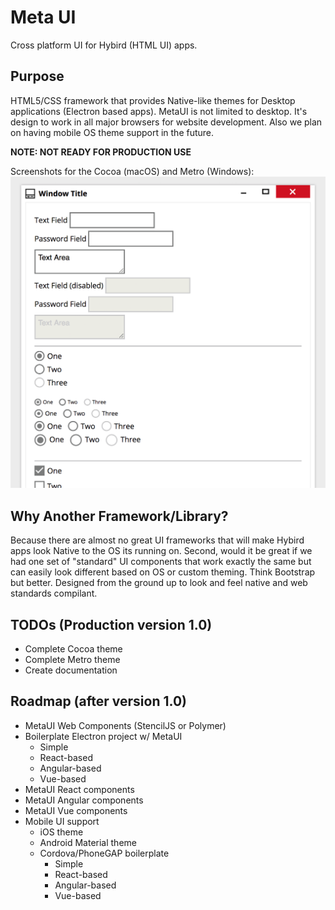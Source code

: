 # Meta UI
Cross platform UI for Hybird (HTML UI) apps.

## Purpose
HTML5/CSS framework that provides Native-like themes for Desktop applications (Electron based apps). MetaUI is not limited to desktop. It's design to work in all major browsers for website development. Also we plan on having mobile OS theme support in the future.

**NOTE: NOT READY FOR PRODUCTION USE**

Screenshots for the Cocoa (macOS) and Metro (Windows):
![screenshots](./demo/screenshots.gif)

## Why Another Framework/Library?
Because there are almost no great UI frameworks that will make Hybird apps look Native to the OS its running on. Second, would it be great if we had one set of "standard" UI components that work exactly the same but can easily look different based on OS or custom theming. Think Bootstrap but better. Designed from the ground up to look and feel native and web standards compilant.

## TODOs (Production version 1.0)
* Complete Cocoa theme
* Complete Metro theme
* Create documentation


## Roadmap (after version 1.0)
* MetaUI Web Components (StencilJS or Polymer)
* Boilerplate Electron project w/ MetaUI
  * Simple
  * React-based
  * Angular-based
  * Vue-based
* MetaUI React components
* MetaUI Angular components
* MetaUI Vue components
* Mobile UI support
  * iOS theme
  * Android Material theme
  * Cordova/PhoneGAP boilerplate
    * Simple
    * React-based
    * Angular-based
    * Vue-based


